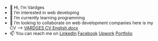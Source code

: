 - 👋 Hi, I’m Vardges
- 👀 I’m interested in web developing
- 🌱 I’m currently learning programming
- 💞️ I’m looking to collaborate on web development companies here is my CV --> [VARDGES CV English.docx](https://github.com/ArmSershant/ArmSershant/files/8786453/VARDGES.CV.English.docx)
- 📫 You can reach me on <a href="https://www.linkedin.com/in/vardges-movsesyan-668412214">LinkedIn</a> <a href="https://www.facebook.com/ArmSershant">Facebook</a> <a href="https://www.upwork.com/freelancers/~01a2758f384f548d7d">Upwork</a> <a href='https://vardgesmovsesyan6.wixsite.com/vardgesportfolio'>Portfolio</a>
<!---
ArmSershant/ArmSershant is a ✨ special ✨ repository because its `README.md` (this file) appears on your GitHub profile.
You can click the Preview link to take a look at your changes.
--->
